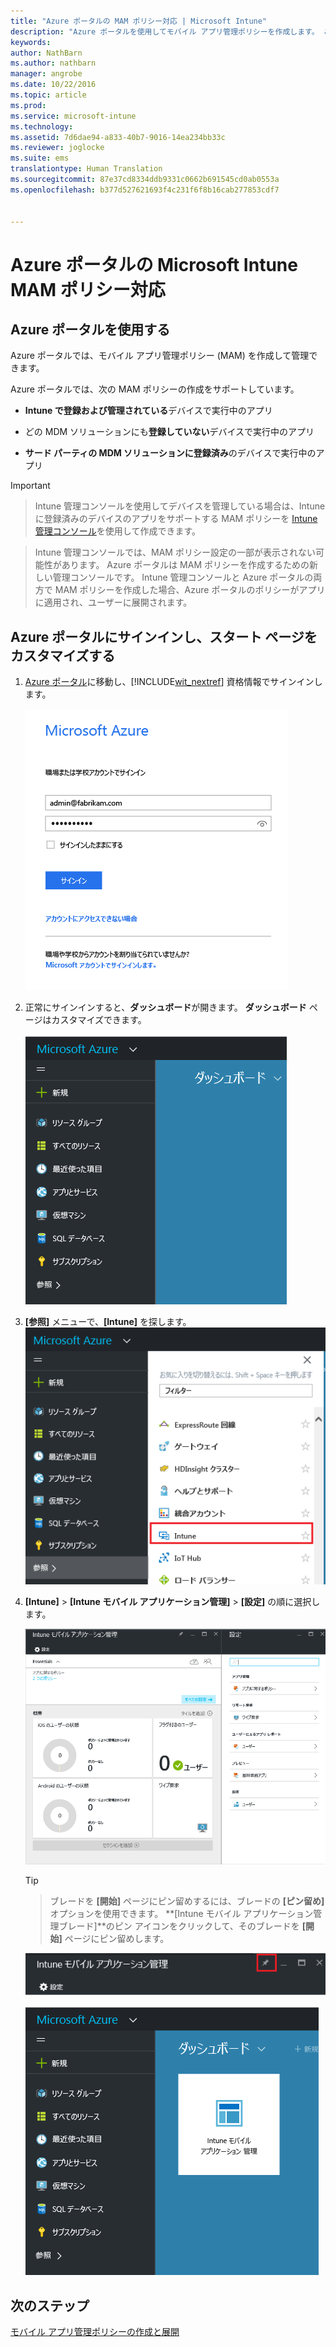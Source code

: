 ```yaml
---
title: "Azure ポータルの MAM ポリシー対応 | Microsoft Intune"
description: "Azure ポータルを使用してモバイル アプリ管理ポリシーを作成します。 ここで作成したポリシーは、Intune に登録されているデバイスにも未登録のデバイスにも適用できます。"
keywords: 
author: NathBarn
ms.author: nathbarn
manager: angrobe
ms.date: 10/22/2016
ms.topic: article
ms.prod: 
ms.service: microsoft-intune
ms.technology: 
ms.assetid: 7d6dae94-a833-40b7-9016-14ea234bb33c
ms.reviewer: joglocke
ms.suite: ems
translationtype: Human Translation
ms.sourcegitcommit: 87e37cd8334ddb9331c0662b691545cd0ab0553a
ms.openlocfilehash: b377d527621693f4c231f6f8b16cab277853cdf7


---
```


# <a name="azure-portal-for-microsoft-intune-mam-policies"></a>Azure ポータルの Microsoft Intune MAM ポリシー対応

## <a name="use-the-azure-portal"></a>Azure ポータルを使用する
Azure ポータルでは、モバイル アプリ管理ポリシー (MAM) を作成して管理できます。

Azure ポータルでは、次の MAM ポリシーの作成をサポートしています。
- **Intune で登録および管理されている**デバイスで実行中のアプリ

- どの MDM ソリューションにも**登録していない**デバイスで実行中のアプリ
- **サード パーティの MDM ソリューションに登録済み**のデバイスで実行中のアプリ

>[!IMPORTANT]


> Intune 管理コンソールを使用してデバイスを管理している場合は、Intune に登録済みのデバイスのアプリをサポートする MAM ポリシーを [Intune 管理コンソール](configure-and-deploy-mobile-application-management-policies-in-the-microsoft-intune-console.md)を使用して作成できます。

> Intune 管理コンソールでは、MAM ポリシー設定の一部が表示されない可能性があります。 Azure ポータルは MAM ポリシーを作成するための新しい管理コンソールです。 Intune 管理コンソールと Azure ポータルの両方で MAM ポリシーを作成した場合、Azure ポータルのポリシーがアプリに適用され、ユーザーに展開されます。


## <a name="sign-in-to-the-azure-portal-and-customize-your-start-page"></a>Azure ポータルにサインインし、スタート ページをカスタマイズする

1.  [Azure ポータル](https://portal.azure.com)に移動し、[!INCLUDE[wit_nextref](../includes/wit_nextref_md.md)] 資格情報でサインインします。

    ![Azure ポータルのサインイン ページのスクリーンショット](../media/AppManagement/AzurePortal_MAMSigninPage.png)

2.  正常にサインインすると、**ダッシュボード**が開きます。 **ダッシュボード** ページはカスタマイズできます。

    ![Azure ポータルのダッシュボードのスクリーンショット](../media/AppManagement/AzurePortal_MAMStartboard_NoMAM.png)

3.  **[参照]** メニューで、**[Intune]** を探します。![[Intune] が強調表示されている [参照] メニューのスクリーンショット](../media/AppManagement/AzurePortal_MAM_Browse_Intune.png)

4.  **[Intune]** > **[Intune モバイル アプリケーション管理]** > **[設定]** の順に選択します。

    ![[Intune モバイル アプリケーション管理] ブレードのスクリーンショット](../media/AppManagement/AzurePortal_MAM_Mainblade.png)

    > [!TIP]

    > ブレードを **[開始]** ページにピン留めするには、ブレードの **[ピン留め]** オプションを使用できます。 **[Intune モバイル アプリケーション管理ブレード]**のピン アイコンをクリックして、そのブレードを **[開始]** ページにピン留めします。

    ![ピン アイコンが強調表示されている [Intune モバイル アプリケーション管理] ブレードのスクリーンショット](../media/AppManagement/AzurePortal_MAM_PinBladeAction.png)

    ![Intune タイルが固定されているダッシュボードのスクリーンショット](../media/AppManagement/AzurePortal_MAM_Startboard_withMAM.png)
## <a name="next-steps"></a>次のステップ
[モバイル アプリ管理ポリシーの作成と展開](get-ready-to-configure-mobile-app-management-policies-with-microsoft-intune.md)



<!--HONumber=Dec16_HO2-->


